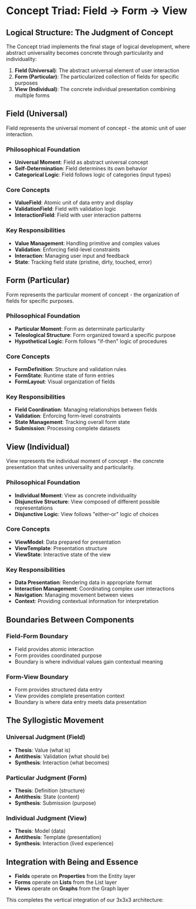 # Concept Triad: Field → Form → View

## Logical Structure: The Judgment of Concept

The Concept triad implements the final stage of logical development, where abstract universality becomes concrete through particularity and individuality:

1. **Field (Universal)**: The abstract universal element of user interaction
2. **Form (Particular)**: The particularized collection of fields for specific purposes
3. **View (Individual)**: The concrete individual presentation combining multiple forms

## Field (Universal)

Field represents the universal moment of concept - the atomic unit of user interaction.

### Philosophical Foundation
- **Universal Moment**: Field as abstract universal concept
- **Self-Determination**: Field determines its own behavior
- **Categorical Logic**: Field follows logic of categories (input types)

### Core Concepts
- **ValueField**: Atomic unit of data entry and display
- **ValidationField**: Field with validation logic
- **InteractionField**: Field with user interaction patterns

### Key Responsibilities
- **Value Management**: Handling primitive and complex values
- **Validation**: Enforcing field-level constraints
- **Interaction**: Managing user input and feedback
- **State**: Tracking field state (pristine, dirty, touched, error)

## Form (Particular)

Form represents the particular moment of concept - the organization of fields for specific purposes.

### Philosophical Foundation
- **Particular Moment**: Form as determinate particularity
- **Teleological Structure**: Form organized toward a specific purpose
- **Hypothetical Logic**: Form follows "if-then" logic of procedures

### Core Concepts
- **FormDefinition**: Structure and validation rules
- **FormState**: Runtime state of form entries
- **FormLayout**: Visual organization of fields

### Key Responsibilities
- **Field Coordination**: Managing relationships between fields
- **Validation**: Enforcing form-level constraints
- **State Management**: Tracking overall form state
- **Submission**: Processing complete datasets

## View (Individual)

View represents the individual moment of concept - the concrete presentation that unites universality and particularity.

### Philosophical Foundation
- **Individual Moment**: View as concrete individuality
- **Disjunctive Structure**: View composed of different possible representations
- **Disjunctive Logic**: View follows "either-or" logic of choices

### Core Concepts
- **ViewModel**: Data prepared for presentation
- **ViewTemplate**: Presentation structure
- **ViewState**: Interactive state of the view

### Key Responsibilities
- **Data Presentation**: Rendering data in appropriate format
- **Interaction Management**: Coordinating complex user interactions
- **Navigation**: Managing movement between views
- **Context**: Providing contextual information for interpretation

## Boundaries Between Components

### Field-Form Boundary
- Field provides atomic interaction
- Form provides coordinated purpose
- Boundary is where individual values gain contextual meaning

### Form-View Boundary
- Form provides structured data entry
- View provides complete presentation context
- Boundary is where data entry meets data presentation

## The Syllogistic Movement

### Universal Judgment (Field)
- **Thesis**: Value (what is)
- **Antithesis**: Validation (what should be)
- **Synthesis**: Interaction (what becomes)

### Particular Judgment (Form)
- **Thesis**: Definition (structure)
- **Antithesis**: State (content)
- **Synthesis**: Submission (purpose)

### Individual Judgment (View)
- **Thesis**: Model (data)
- **Antithesis**: Template (presentation)
- **Synthesis**: Interaction (lived experience)

## Integration with Being and Essence

- **Fields** operate on **Properties** from the Entity layer
- **Forms** operate on **Lists** from the List layer
- **Views** operate on **Graphs** from the Graph layer

This completes the vertical integration of our 3x3x3 architecture:
